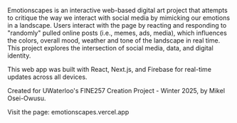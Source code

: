Emotionscapes is an interactive web-based digital art project that attempts to critique the way we interact with social media by mimicking our emotions in a landscape. Users interact with the page by reacting and responding to "randomly" pulled online posts (i.e., memes, ads, media), which influences the colors, overall mood, weather and tone of the landscape in real time. This project explores the intersection of social media, data, and digital identity.

This web app was built with React, Next.js, and Firebase for real-time updates across all devices.

Created for UWaterloo's FINE257 Creation Project - Winter 2025, by Mikel Osei-Owusu.

Visit the page: emotionscapes.vercel.app
